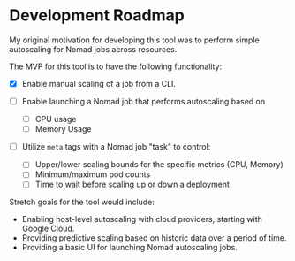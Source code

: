 # Development Roadmap

My original motivation for developing this tool was to perform simple autoscaling for Nomad jobs across resources.

The MVP for this tool is to have the following functionality:

- [x] Enable manual scaling of a job from a CLI.

- [ ] Enable launching a Nomad job that performs autoscaling based on
    - [ ] CPU usage
    - [ ] Memory Usage
    
- [ ] Utilize `meta` tags with a Nomad job "task" to control:
    - [ ] Upper/lower scaling bounds for the specific metrics (CPU,  Memory)
    - [ ] Minimum/maximum pod counts
    - [ ] Time to wait before scaling up or down a deployment

Stretch goals for the tool would include:

* Enabling host-level autoscaling with cloud providers, starting with Google Cloud.
* Providing predictive scaling based on historic data over a period of time.
* Providing a basic UI for launching Nomad autoscaling jobs.
